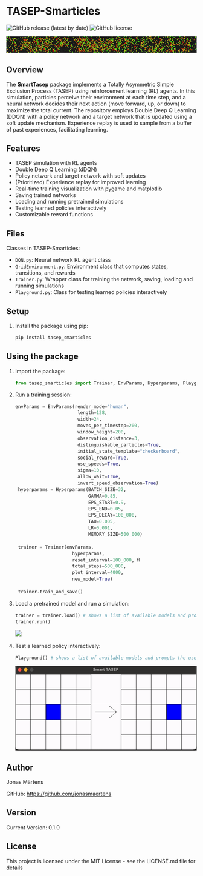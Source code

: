 # TASEP-Smarticles

![GitHub release (latest by date)](https://img.shields.io/github/v/release/jonasmaertens/TASEP?style=flat)
![GitHub license](https://img.shields.io/github/license/jonasmaertens/TASEP)

![](https://raw.githubusercontent.com/jonasmaertens/TASEP/main/TASEP-Smarticles/vids/smarticle-title.gif)

## Overview

The **SmartTasep** package implements a Totally Asymmetric Simple Exclusion Process (TASEP) using reinforcement
learning (RL) agents. In this simulation, particles perceive their environment at each time step, and a neural network
decides their next action (move forward, up, or down) to maximize the total current. The repository employs Double Deep
Q Learning (DDQN) with a policy network and a target network that is updated using a soft update mechanism. Experience
replay is used to sample from a buffer of past experiences, facilitating learning.

## Features

- TASEP simulation with RL agents
- Double Deep Q Learning (dDQN)
- Policy network and target network with soft updates
- (Prioritized) Experience replay for improved learning
- Real-time training visualization with pygame and matplotlib
- Saving trained networks
- Loading and running pretrained simulations
- Testing learned policies interactively
- Customizable reward functions

## Files

Classes in TASEP-Smarticles:

- `DQN.py`: Neural network RL agent class
- `GridEnvironment.py`: Environment class that computes states, transitions, and rewards
- `Trainer.py`: Wrapper class for training the network, saving, loading and running simulations
- `Playground.py`: Class for testing learned policies interactively

## Setup

1. Install the package using pip:

   ```bash
   pip install tasep_smarticles

## Using the package

1. Import the package:

   ```python
   from tasep_smarticles import Trainer, EnvParams, Hyperparams, Playground
   ```
   
2. Run a training session:
   ```python
   envParams = EnvParams(render_mode="human",
                          length=128,
                          width=24,
                          moves_per_timestep=200,
                          window_height=200,
                          observation_distance=3,
                          distinguishable_particles=True,
                          initial_state_template="checkerboard",
                          social_reward=True,
                          use_speeds=True,
                          sigma=10,
                          allow_wait=True,
                          invert_speed_observation=True)
    hyperparams = Hyperparams(BATCH_SIZE=32,
                              GAMMA=0.85,
                              EPS_START=0.9,
                              EPS_END=0.05,
                              EPS_DECAY=100_000,
                              TAU=0.005,
                              LR=0.001,
                              MEMORY_SIZE=500_000)

    trainer = Trainer(envParams, 
                        hyperparams, 
                        reset_interval=100_000, ﬂ
                        total_steps=500_000, 
                        plot_interval=4000, 
                        new_model=True)

    trainer.train_and_save()
   
   ```

3. Load a pretrained model and run a simulation:
   ```python
   trainer = trainer.load() # shows a list of available models and prompts the user to choose one
   trainer.run()
   ```
   ![](https://raw.githubusercontent.com/jonasmaertens/TASEP/main/TASEP-Smarticles/vids/speed_gradient.gif)
   
4. Test a learned policy interactively:
   ```python
   Playground() # shows a list of available models and prompts the user to choose one
   ```
   ![](https://raw.githubusercontent.com/jonasmaertens/TASEP/main/TASEP-Smarticles/plots/playground/playground_demo.gif)
   

## Author
Jonas Märtens

GitHub: https://github.com/jonasmaertens

## Version
Current Version: 0.1.0

## License
This project is licensed under the MIT License - see the LICENSE.md file for details